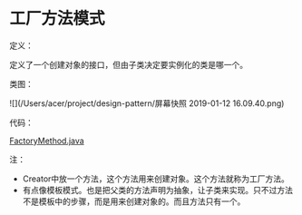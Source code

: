 # 工厂方法模式

定义：

定义了一个创建对象的接口，但由子类决定要实例化的类是哪一个。

类图：

![](/Users/acer/project/design-pattern/屏幕快照 2019-01-12 16.09.40.png)

代码：

[FactoryMethod.java](./code/src/FactoryMethod.java)

注：

- Creator中放一个方法，这个方法用来创建对象。这个方法就称为工厂方法。
- 有点像模板模式。也是把父类的方法声明为抽象，让子类来实现。只不过方法不是模板中的步骤，而是用来创建对象的。而且方法只有一个。
